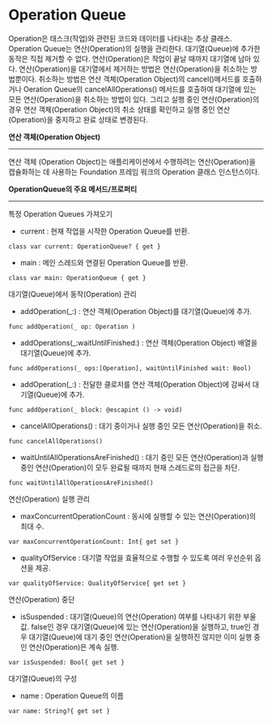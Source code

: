 # Operation Queue

Operation은 태스크(작업)와 관련된 코드와 데이터를 나타내는 추상 클래스. Operation Queue는 연산(Operation)의 실행을 관리한다. 대기열(Queue)에 추가한 동작은 직접 제거할 수 없다. 연산(Operation)은 작업이 끝날 때까지 대기열에 남아 있다. 연산(Operation)을 대기열에서 제거하는 방법은 연산(Operation)을 취소하는 방법뿐이다. 취소하는 방법은 연산 객체(Operation Object)의 cancel()메서드를 호출하거나 Oeration Queue의 cancelAllOperations() 메서드를 호출하여 대기열에 있는 모든 연산(Operation)을 취소하는 방법이 있다. 그리고 실행 중인 연산(Operation)의 경우 연산 객체(Operation Object)의 취소 상태를 확인하고 실행 중인 연산(Operation)을 중지하고 완료 상태로 변경된다.

**연산 객체(Operation Object)**

---

 연산 객체 (Operation Object)는 애플리케이션에서 수행하려는 연산(Operation)을 캡슐화하는 데 사용하는 Foundation 프레임 워크의 Operation 클래스 인스턴스이다.

**OperationQueue의 주요 메서드/프로퍼티**

---

특정 Operation Queues 가져오기

- current : 현재 작업을 시작한 Operation Queue를 반환.

`class var current: OperationQueue? { get }`

- main : 메인 스레드와 연결된 Operation Queue를 반환.

`class var main: OperationQueue { get }`

대기열(Queue)에서 동작(Operation) 관리

- addOperation(_:) : 연산 객체(Operation Object)를 대기열(Queue)에 추가.

`func addOperation(_ op: Operation )`

- addOperations(_:waitUntilFinished:) : 연산 객체(Operation Object) 배열을 대기열(Queue)에 추가.

`func addOperations(_ ops:[Operation], waitUntilFinished wait: Bool)` 

- addOperation(_:) : 전달한 클로저를 연산 객체(Operation Object)에 감싸서 대기열(Queue)에 추가.

`func addOperation(_ block: @escapint () -> void)`

- cancelAllOperations() : 대기 중이거나 실행 중인 모든 연산(Operation)을 취소.

`func cancelAllOperations()`

- waitUntilAllOperationsAreFinished() : 대기 중인 모든 연산(Operation)과 실행 중인 연산(Operation)이 모두 완료될 때까지 현재 스레드로의 접근을 차단.

`func waitUntilAllOperationsAreFinished()`

연산(Operation) 실행 관리

- maxConcurrentOperationCount : 동시에 실행할 수 있는 연산(Operation)의 최대 수.

`var maxConcurrentOperationCount: Int{ get set }`

- qualityOfService : 대기열 작업을 효율적으로 수행할 수 있도록 여러 우선순위 옵션을 제공.

`var qualityOfService: QualityOfService{ get set }`

연산(Operation) 중단

- isSuspended : 대기열(Queue)의 연산(Operation) 여부를 나타내기 위한 부울 값. false인 경우 대기열(Queue)에 있는 연산(Operation)을 실행하고, true인 경우 대기열(Queue)에 대기 중인 연산(Operation)을 실행하진 않지만 이미 실행 중인 연산(Operation)은 계속 실행.

`var isSuspended: Bool{ get set }`

대기열(Queue)의 구성

- name : Operation Queue의 이름

`var name: String?{ get set }`